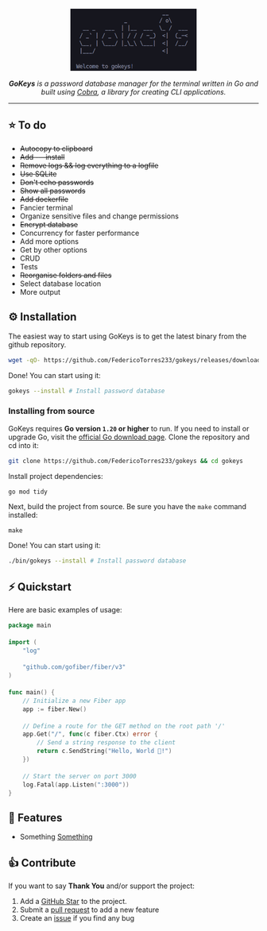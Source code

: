 <p align="center">
  <a href="https://github.com/federicotorres233">
    <picture>
      <source height="125" media="(prefers-color-scheme: dark)" srcset="https://raw.githubusercontent.com/FedericoTorres233/gokeys/main/public/logo.png">
      <img height="125" alt="Fiber" src="https://raw.githubusercontent.com/FedericoTorres233/gokeys/main/public/logo.png">
    </picture>
  </a>
  <br>
<p align="center">
  <em><b>GoKeys</b> is a password database manager for the terminal written in Go and built using <a href="https://github.com/spf13/cobra">Cobra</a>, a library for creating CLI applications.</em>
</p>

---

## ⭐️ To do

- ~~Autocopy to clipboard~~
- ~~Add -—install~~
- ~~Remove logs && log everything to a logfile~~
- ~~Use SQLite~~
- ~~Don't echo passwords~~
- ~~Show all passwords~~
- ~~Add dockerfile~~
- Fancier terminal
- Organize sensitive files and change permissions
- ~~Encrypt database~~
- Concurrency for faster performance
- Add more options
- Get by other options
- CRUD
- Tests
- ~~Reorganise folders and files~~
- Select database location
- More output

## ⚙️ Installation

The easiest way to start using GoKeys is to get the latest binary from the github repository.

```bash
wget -qO- https://github.com/FedericoTorres233/gokeys/releases/download/v0.1.0/gokeys.tar.gz | gzip -d | tar xvfz -
```

Done! You can start using it:

```bash
gokeys --install # Install password database
```

### Installing from source

GoKeys requires **Go version `1.20` or higher** to run. If you need to install or upgrade Go, visit the [official Go download page](https://go.dev/dl/). Clone the repository and cd into it:

```bash
git clone https://github.com/FedericoTorres233/gokeys && cd gokeys
```

Install project dependencies:

```bash
go mod tidy
```

Next, build the project from source. Be sure you have the `make` command installed:

```
make
```

Done! You can start using it:

```bash
./bin/gokeys --install # Install password database
```

## ⚡️ Quickstart

Here are basic examples of usage: 

```go
package main

import (
    "log"

    "github.com/gofiber/fiber/v3"
)

func main() {
    // Initialize a new Fiber app
    app := fiber.New()

    // Define a route for the GET method on the root path '/'
    app.Get("/", func(c fiber.Ctx) error {
        // Send a string response to the client
        return c.SendString("Hello, World 👋!")
    })

    // Start the server on port 3000
    log.Fatal(app.Listen(":3000"))
}
```

## 🎯 Features

-   Something [Something](example.com)

## 👍 Contribute

If you want to say **Thank You** and/or support the project:

1. Add a [GitHub Star](https://github.com/federicotorres233/gokeys/stargazers) to the project.
2. Submit a [pull request](https://github.com/FedericoTorres233/gokeys/pulls) to add a new feature
3. Create an [issue](https://github.com/FedericoTorres233/gokeys/issues) if you find any bug

